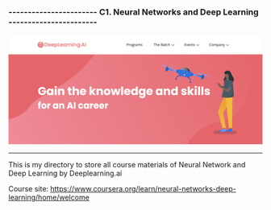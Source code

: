 ### ----------------------- C1. Neural Networks and Deep Learning -----------------------
<img src = "https://raw.githubusercontent.com/lehoangan2906/C1.-Neural-Networks-and-Deep-Learning/main/Screen%20Shot%202021-12-19%20at%2010.10.03%20AM.png">

---------------------------------------------------------------------------------------

This is my directory to store all course materials of Neural Network and Deep Learning by Deeplearning.ai

Course site: https://www.coursera.org/learn/neural-networks-deep-learning/home/welcome

